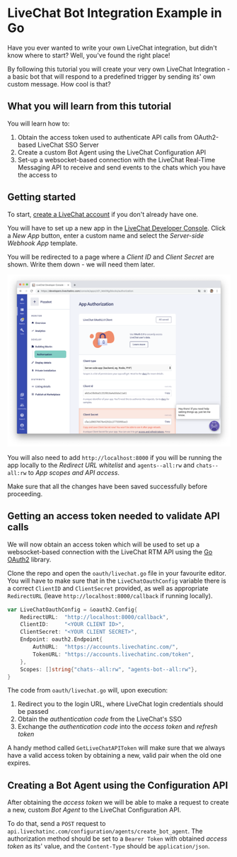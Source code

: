 # LiveChat Bot Integration Example in Go

Have you ever wanted to write your own LiveChat integration, but didn't know where to start? Well, you've found the right place!

By following this tutorial you will create your very own LiveChat Integration - a basic bot that will respond to a predefined trigger by sending its' own custom message. How cool is that?

## What you will learn from this tutorial

You will learn how to:
1. Obtain the access token used to authenticate API calls from OAuth2-based LiveChat SSO Server
2. Create a custom Bot Agent using the LiveChat Configuration API
3. Set-up a websocket-based connection with the LiveChat Real-Time Messaging API to receive and send events to the chats which you have the access to

## Getting started

To start, [create a LiveChat account](https://www.livechatinc.com/signup/?source_id=header_cta&source_url=https://www.livechatinc.com/&source_type=website) if you don't already have one.

You will have to set up a new app in the [LiveChat Developer Console](https://developers.livechatinc.com/console/apps). Click a *New App* button, enter a custom name and select the *Server-side Webhook App* template.

You will be redirected to a page where a *Client ID* and *Client Secret* are shown. Write them down - we will need them later.

![alt text](/readme/1.png "Logo Title Text 1")

You will also need to add `http://localhost:8000` if you will be running the app locally to the *Redirect URL whitelist* and `agents--all:rw` and `chats--all:rw` to *App scopes and API access*. 

Make sure that all the changes have been saved successfully before proceeding.

## Getting an access token needed to validate API calls

We will now obtain an access token which will be used to set up a websocket-based connection with the LiveChat RTM API using the [Go OAuth2](https://github.com/golang/oauth2) library.

Clone the repo and open the `oauth/livechat.go` file in your favourite editor. You will have to make sure that in the `LiveChatOauthConfig` variable there is a correct `ClientID` and `ClientSecret` provided, as well as appropriate `RedirectURL` (leave `http://localhost:8000/callback` if running locally).

```Go
var LiveChatOauthConfig = &oauth2.Config{
	RedirectURL:  "http://localhost:8000/callback",
	ClientID:     "<YOUR CLIENT ID>",
	ClientSecret: "<YOUR CLIENT SECRET>",
	Endpoint: oauth2.Endpoint{
		AuthURL:  "https://accounts.livechatinc.com/",
		TokenURL: "https://accounts.livechatinc.com/token",
	},
	Scopes: []string{"chats--all:rw", "agents-bot--all:rw"},
}
```

The code from `oauth/livechat.go` will, upon execution:
1. Redirect you to the login URL, where LiveChat login credentials should be passed
2. Obtain the *authentication code* from the LiveChat's SSO
3. Exchange the *authentication code* into the *access token* and *refresh token*

A handy method called `GetLiveChatAPIToken` will make sure that we always have a valid access token by obtaining a new, valid pair when the old one expires.

## Creating a Bot Agent using the Configuration API

After obtaining the *access token* we will be able to make a request to create a new, custom *Bot Agent* to the LiveChat Configuration API.

To do that, send a `POST` request to `api.livechatinc.com/configuration/agents/create_bot_agent`. The authorization method should be set to a `Bearer Token` with obtained *access token* as its' value, and the `Content-Type` should be `application/json`.

